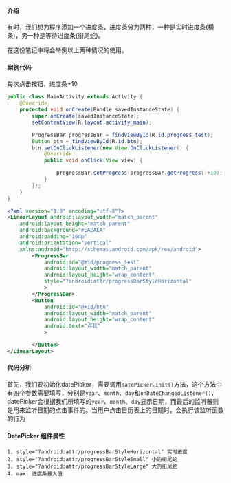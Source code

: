 #### 介绍
有时，我们想为程序添加一个进度条，进度条分为两种，一种是实时进度条(横条)，另一种是等待进度条(衔尾蛇)。

在这份笔记中将会举例以上两种情况的使用。


#### 案例代码
每次点击按钮，进度条+10

```java
public class MainActivity extends Activity {
    @Override
    protected void onCreate(Bundle savedInstanceState) {
        super.onCreate(savedInstanceState);
        setContentView(R.layout.activity_main);

        ProgressBar progressBar = findViewById(R.id.progress_test);
        Button btn = findViewById(R.id.btn);
        btn.setOnClickListener(new View.OnClickListener() {
            @Override
            public void onClick(View view) {

                progressBar.setProgress(progressBar.getProgress()+10);
            }
        });
    }
}
```
```xml
<?xml version="1.0" encoding="utf-8"?>
<LinearLayout android:layout_width="match_parent"
    android:layout_height="match_parent"
    android:background="#EAEAEA"
    android:padding="16dp"
    android:orientation="vertical"
    xmlns:android="http://schemas.android.com/apk/res/android">
        <ProgressBar
            android:id="@+id/progress_test"
            android:layout_width="match_parent"
            android:layout_height="wrap_content"
            style="?android:attr/progressBarStyleHorizontal"
            >
        </ProgressBar>
        <Button
            android:id="@+id/btn"
            android:layout_width="match_parent"
            android:layout_height="wrap_content"
            android:text="点我"
            >

        </Button>
</LinearLayout>
```
#### 代码分析
首先，我们要初始化datePicker，需要调用`datePicker.init()`方法，这个方法中有四个参数需要填写，分别是`year`、`month`、`day`和`onDateChangedListener()`，datePicker会根据我们所填写的`year`、`month`、`day`显示日期，而最后的监听器则是用来监听日期的点击事件的。当用户点击日历表上的日期时，会执行该监听函数的行为

#### DatePicker 组件属性
```text
1. style="?android:attr/progressBarStyleHorizontal" 实时进度
2. style="?android:attr/progressBarStyleSmall" 小的衔尾蛇
3. style="?android:attr/progressBarStyleLarge" 大的衔尾蛇
4. max: 进度条最大值
```
